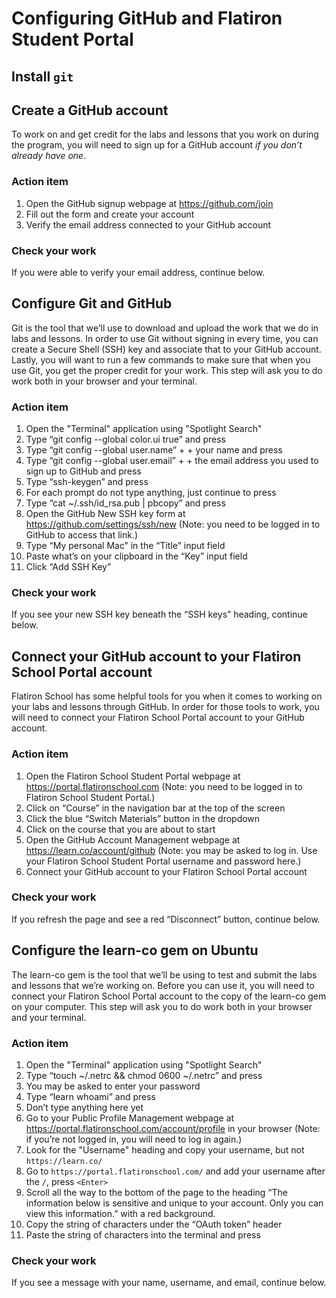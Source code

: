 # Configuring GitHub and Flatiron Student Portal

## Install `git`

<!-- ### Action item

Git generally comes pre-installed with most operating systems, but you can check
by running `git version` in the terminal. If this gives you an error or does not
come back with a version number, you'll need to install Git. you can get it
using Homebrew:

```sh
brew install git
```

### Check your work -->

## Create a GitHub account

To work on and get credit for the labs and lessons that you work on during the program, you will need to sign up for a GitHub account _if you don’t already have one_.

### Action item

1. Open the GitHub signup webpage at https://github.com/join
2. Fill out the form and create your account
3. Verify the email address connected to your GitHub account

### Check your work

If you were able to verify your email address, continue below.

## Configure Git and GitHub

Git is the tool that we’ll use to download and upload the work that we do in labs and lessons. In order to use Git without signing in every time, you can create a Secure Shell (SSH) key and associate that to your GitHub account. Lastly, you will want to run a few commands to make sure that when you use Git, you get the proper credit for your work. This step will ask you to do work both in your browser and your terminal.

### Action item

1. Open the "Terminal" application using "Spotlight Search"
2. Type “git config --global color.ui true” and press <Enter>
3. Type “git config --global user.name” + <Space> + your name and press <Enter>
4. Type “git config --global user.email” + <Space> + the email address you used to sign up to GitHub and press <Enter>
5. Type “ssh-keygen” and press <Enter>
6. For each prompt do not type anything, just continue to press <Enter>
7. Type “cat ~/.ssh/id_rsa.pub | pbcopy” and press <Enter>
8. Open the GitHub New SSH key form at https://github.com/settings/ssh/new (Note: you need to be logged in to GitHub to access that link.)
9. Type “My personal Mac” in the “Title” input field
10. Paste what’s on your clipboard in the “Key” input field
11. Click “Add SSH Key”

### Check your work

If you see your new SSH key beneath the “SSH keys” heading, continue below.

## Connect your GitHub account to your Flatiron School Portal account

Flatiron School has some helpful tools for you when it comes to working on your labs and lessons through GitHub. In order for those tools to work, you will need to connect your Flatiron School Portal account to your GitHub account.

### Action item

1. Open the Flatiron School Student Portal webpage at https://portal.flatironschool.com (Note: you need to be logged in to Flatiron School Student Portal.)
2. Click on “Course” in the navigation bar at the top of the screen
3. Click the blue “Switch Materials” button in the dropdown
4. Click on the course that you are about to start
5. Open the GitHub Account Management webpage at https://learn.co/account/github (Note: you may be asked to log in. Use your Flatiron School Student Portal username and password here.)<!-- Note: this domain is not the Portal because of Canvas flows -->
8. Connect your GitHub account to your Flatiron School Portal account

### Check your work

If you refresh the page and see a red “Disconnect” button, continue below.

## Configure the learn-co gem on Ubuntu

The learn-co gem is the tool that we’ll be using to test and submit the labs and lessons that we’re working on. Before you can use it, you will need to connect your Flatiron School Portal account to the copy of the learn-co gem on your computer. This step will ask you to do work both in your browser and your terminal.

### Action item

1. Open the "Terminal" application using "Spotlight Search"
2. Type “touch ~/.netrc && chmod 0600 ~/.netrc” and press <Enter>
3. You may be asked to enter your password
4. Type “learn whoami” and press <Enter>
5. Don’t type anything here yet
6. Go to your Public Profile Management webpage at https://portal.flatironschool.com/account/profile in your browser (Note: if you’re not logged in, you will need to log in again.)
7. Look for the "Username" heading and copy your username, but not `https://learn.co/`
8. Go to `https://portal.flatironschool.com/` and add your username after the `/`, press `<Enter>`
9.  Scroll all the way to the bottom of the page to the heading “The information below is sensitive and unique to your account. Only you can view this information.” with a red background.
10. Copy the string of characters under the “OAuth token” header
11. Paste the string of characters into the terminal and press <Enter>

### Check your work

If you see a message with your name, username, and email, continue below.